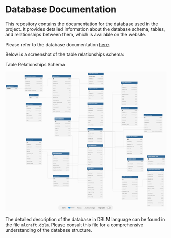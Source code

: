 # Database Documentation

This repository contains the documentation for the database used in the project. It provides detailed information about the database schema, tables, and relationships between them, which is available on the website.

Please refer to the database documentation [here](https://dbdocs.io/gorland1314/mlcraft?view=relationships).

Below is a screenshot of the table relationships schema:

Table Relationships Schema

![Table Relationships Schema](/docs/images/dbschema.png)

The detailed description of the database in DBLM language can be found in the file `mlcraft.dblm`. Please consult this file for a comprehensive understanding of the database structure.
